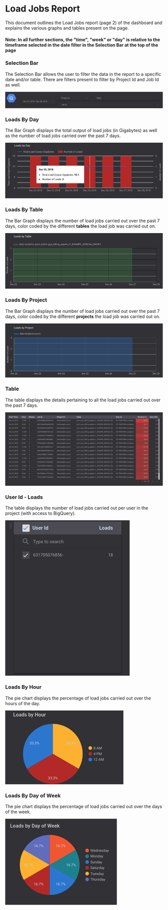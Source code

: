 # Load Jobs Report

This document outlines the Load Jobs report (page 2) of the dashboard and explains the various graphs and tables present on the page.

#### Note: In all further sections, the "time", "week" or "day" is relative to the timeframe selected in the date filter in the Selection Bar at the top of the page

### Selection Bar
The Selection Bar allows the user to filter the data in the report to a specific date and/or table. There are filters present to filter by Project Id and Job Id as well.

![Selection Bar](../images/load_jobs/Image1.png)

### Loads By Day
The Bar Graph displays the total output of load jobs (in Gigabytes) as well as the number of load jobs carried over the past 7 days.

![Loads By Day](../images/load_jobs/Image2.png)

### Loads By Table
The Bar Graph displays the number of load jobs carried out over the past 7 days, color coded by the different **tables** the load job was carried out on.

![Loads By Table](../images/load_jobs/Image3.png)

### Loads By Project
The Bar Graph displays the number of load jobs carried out over the past 7 days, color coded by the different **projects** the load job was carried out on.

![Loads By Project](../images/load_jobs/Image4.png)

### Table
The table displays the details pertaining to all the load jobs carried out over the past 7 days.

![Table](../images/load_jobs/Image5.png)

### User Id - Loads
The table displays the number of load jobs carried out per user in the project (with access to BigQuery).

![User Id - Loads](../images/load_jobs/Image6.png)

### Loads By Hour
The pie chart displays the percentage of load jobs carried out over the hours of the day.

![Loads By Hour](../images/load_jobs/Image7.png)

### Loads By Day of Week
The pie chart displays the percentage of load jobs carried out over the days of the week.

![Loads By Day of Week](../images/load_jobs/Image8.png)


